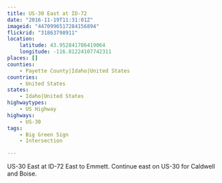 ```yaml
---
title: US-30 East at ID-72
date: "2016-11-19T11:31:01Z"
imageid: "4470996517284156894"
flickrid: "31863798911"
location:
    latitude: 43.952841786419064
    longitude: -116.81224107742311
places: []
counties:
    - Payette County|Idaho|United States
countries:
    - United States
states:
    - Idaho|United States
highwaytypes:
    - US Highway
highways:
    - US-30
tags:
    - Big Green Sign
    - Intersection

---
```

US-30 East at ID-72 East to Emmett.  Continue east on US-30 for Caldwell and Boise.